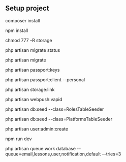 ## Setup project

composer install

npm install

chmod 777 -R storage

php artisan migrate status

php artisan migrate

php artisan passport:keys

php artisan passport:client --personal

php artisan storage:link

php artisan webpush:vapid

php artisan db:seed --class=RolesTableSeeder

php artisan db:seed --class=PlatformsTableSeeder

php artisan user:admin:create

npm run dev

php artisan queue:work database --queue=email,lessons,user,notification,default  --tries=3